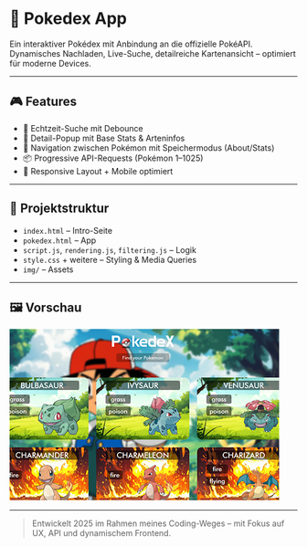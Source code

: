# 📱 Pokedex App

Ein interaktiver Pokédex mit Anbindung an die offizielle PokéAPI.  
Dynamisches Nachladen, Live-Suche, detailreiche Kartenansicht – optimiert für moderne Devices.

---

## 🎮 Features

- 🔎 Echtzeit-Suche mit Debounce
- 🐾 Detail-Popup mit Base Stats & Arteninfos
- 🔁 Navigation zwischen Pokémon mit Speichermodus (About/Stats)
- 📦 Progressive API-Requests (Pokémon 1–1025)
- 📱 Responsive Layout + Mobile optimiert

---

## 📁 Projektstruktur

- `index.html` – Intro-Seite
- `pokedex.html` – App
- `script.js`, `rendering.js`, `filtering.js` – Logik
- `style.css` + weitere – Styling & Media Queries
- `img/` – Assets

---

## 🖼️ Vorschau

![Pokedex Screenshot](./img/pokedex.png)

---

> Entwickelt 2025 im Rahmen meines Coding-Weges – mit Fokus auf UX, API und dynamischem Frontend.
